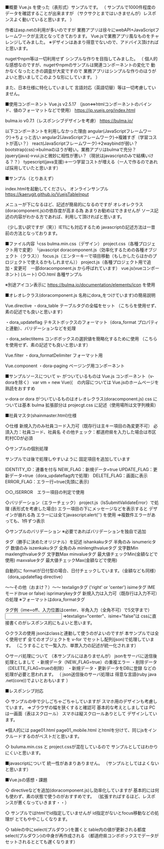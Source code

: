 ■概要
Vue.js を使った（表形式）サンプルです。
（
サンプルで1000件程度のデータを確認することが出来ますが
（サクサクとまではいきませんが）レスポンスよく動いていると思います。
）

作者はasp.netの利用が多いのですが
業務アプリは徐々にwebAPI+JavaScriptフレームワークが主流となってきております。
Vue.jsで業務アプリ風なものをチャレンジしてみました。
※デザインはあまり得意でないので、アドバイス頂ければと思います。

nugetやnpm等は一切利用せず
シンプルな作りを目指してみました。
（
個人的な感想なのですが、nugetやnpmのサンプルは関連コンポーネントの変化で
動かなくなったときの調査が大変ですので
業務アプリはシンプルな作りのほうがよいと思いましてこのような形にしています。
）

また、日本仕様に特化していまして
言語対応（英語切替）等は一切考慮していません。

■使用コンポーネント
Vue.js v2.5.17 （json⇔htmlコンポーネントのバインド、値のフォーマットなどで使用）
https://jp.vuejs.org/index.html

bulma.io v0.7.1（レスポンシブデザインを考慮）
https://bulma.io/

以下コンポーネントを利用しなかった理由
angular(JavaScriptフレームワーク)→ちょっと古い
angular2(JavaScriptフレームワーク)→複雑すぎ（学習コストが高い？）
react(JavaScriptフレームワーク)→2waybindが弱い？
bootstrap(css)→bulmaのほうが軽い。業務アプリはbulmaで充分？
jquery(java)→vui.jsと微妙に相性が悪い？（現状はjavascriptのみで結構いける？？）
typescript(java支援)→一つ学習コストが増える（一人で作るのであれば採用していたと思います）

■サンプル（とりあえず）

index.htmlを起動してください。
オンラインサンプル
https://kaerugit.github.io/VuejsTableInput

メニューが下になるほど、記述が簡易的になるのですが
オレオレクラス(doracomponent.js)の依存度が高まる為
あまりお勧めはできませんが
ソース記述の内容がわかる方であれば、利用して頂ければと思います。

（少し言い訳ですが（笑））IE11にも対応するため
javascriptの記述方法は一昔前の方法となっております。

■ファイル内容
└css
bulma.min.css（デザイン）
project.css（各種プロジェクト用で変更）
└javascript
doracomponent.js（効率化するための各種オブジェクト（クラス））
focus.js（エンターキーで項目移動（もしかしたらほかのプロジェクトで使えるかもしれません））
project.js（各種プロジェクト用で追加・変更可　一部doracomponent.js から呼ばれています）
vue.js(vueコンポーネント)
(ルート)
○○.html 各種サンプル

※別途アイコン表示に
https://bulma.io/documentation/elements/icon を使用


■オレオレクラス(doracomponent.js 名称にdora_をつけています)の簡易説明

Vue.directive
・dora_table
テーブルタグの全幅をセット
（こちらを使用せず、素の記述でも良いと思います）

・dora_updateflag
テキストボックスのフォーマット（dora_format プロパティと連動）、バリデーションなどを処理

・dora_selectitems
コンボボックスの選択値を簡略化するために使用
（こちらを使用せず、素の記述でも良いと思います）

Vue.filter
・dora_formatDelimiter
フォーマット用

Vue.component
・dora-paging
ページング用コンポーネント

■サンプルソースについて
v- がついているものは Vue.js コンポーネント（v-doraを除く）
var vm = new Vue({　の内容については Vue.jsのホームページを熟読をおすすめ

v-dora or dora がついているものはオレオレクラス(doracomponent.js)
css については基本 bulma 拡張部分は projecgt.css に記述（使用場所は文字列検索）

■社員マスタ(shainmaster.html)仕様

◇仕様
新規入力のみ社員コード入力可（既存行は主キー項目の為変更不可）
必須入力：社員コード、社員名
その他チェック：都道府県を入力した場合は市区町村CDが必須

◇サンプルの個別処理

サンプルでは後で処理しやすいように
固定項目を追加しています

IDENTITY_ID：連番を付与
NEW_FLAG：新規データ=true
UPDATE_FLAG：更新データ=true（dora_updateflag内で処理）
DELETE_FLAG：画面に表示
ERROR_FLAG：エラー行=true(先頭に表示)

○○_ISERROR　エラー項目の判定で使用

◇バリデーション（エラーチェック）
project.js（IsSubmitValidateError）で処理
(表形式を考慮した場合)
エラー項目の下にメッセージなどを表示すると
デザインが崩れる為
エラーには全てjavascript:alert('') を使用
⇒複数件エラーがあっても、1件ずつ表示

◇サンプルのバリデーション
※必要であればバリデーションを独自で追加

タグ（勝手に決めたオリジナル）を記述
ishankakuタグ 半角のみ
isnumericタグ 数値のみ
iszenkakuタグ 全角のみ
minlengthvalueタグ 文字数Min
maxlengthvalueタグ 文字数Max
minvalueタグ 最大値チェックMin(金額などで使用)
maxvalueタグ 最大値チェックMax(金額などで使用)

自動的に formatが日付型の場合、日付チェックしています。（金額なども同様）
（dora_updateflag directive）

～～その他（おまけ？）～～
textalignタグ ('right' or 'center')
isimeタグ IMEモード(true or false)
isprimarykeyタグ 新規入力は入力可（既存行は入力不可）の処理
※フォーマットはdora_formatタグ

タグ例（ime=off、入力位置はcenter、半角入力（全角不可）で5文字まで）
<input v-model.lazy="elem.社員コード" class="input" isime="false" ishankaku="true" maxlengthvalue="5" textalign="center" />
⇒textalign="center"、isime="false"は cssに直接書くのがレスポンス的にもよいと思います。

◇クラスの使用
jsonはclassと連動して使うのがよいのですが
本サンプルでは全く使用せず
全てのオブジェクトを
v-for でセットし配列(json)で処理しています。
（こうすることで一覧入力、単票入力の記述が統一化されます）

◇サーバ処理について
（本サンプルにはありませんが）
jsonをサーバに送信後処理としまして
・新規データ（NEW_FLAG=true）の重複エラー
・削除データ（DELETE_FLAG=trueの削除）
・新規データ・更新データをDBに登録
などの処理が必要と思われます。
（
json送信後のサーバ処理は
得意な言語(ruby java .net(core))でよいとおもいます
）

■レスポンシブ対応

◇
サンプルの中で少しごちゃごちゃしていますが
スマホ用のデザインも考慮しています。
⇒ブラウザの幅を狭くすると確認可
基本的な考えとしましては
PCは一画面（表はスクロール）
スマホは縦スクロールありとして
デザインしています。

※個人的には
page01.html
page01_mobile.html
とhtmlを分けて、同じjsをインクルードするのがベストだと思います。

◇
buluma.min.css と project.cssが混在しているので
サンプルとしてはわかりにくいと思います。

■javascriptについて
統一性があまりありません。
（サンプルとしてはよくないと思います）

■Vue.jsの感想・課題

◇
directiveなどを追加(doracomponent.js)し効率化していますが
基本的には何も使わず、素の状態で使うのがおすすめです。
（拡張すればするほど、レスポンスが悪くなっていきます・・）

◇
サンプルではhtmlでid指定していませんが
id指定がないとfocus移動などの処理が
とてもややこしくなります。

◇
tableの中にselect(プルダウン)を置くと
table内の値が更新される都度
select(プルダウン)の中身が再作成される
（都道府県コンボボックスでデータがセットされるととても遅くなります）